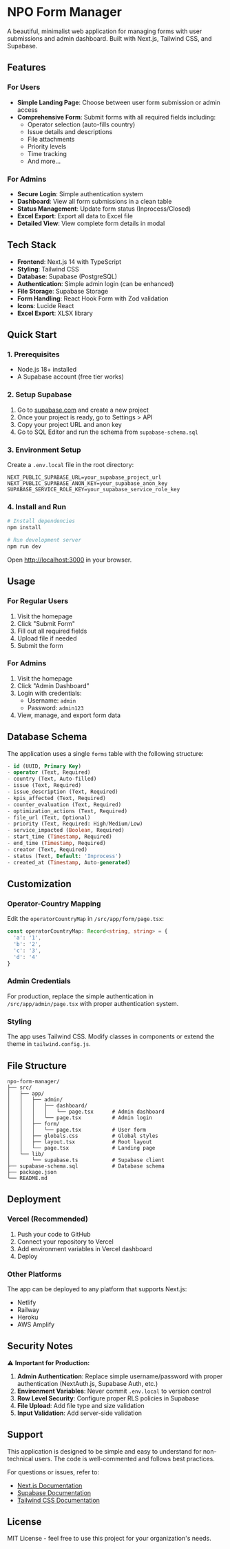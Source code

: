 # NPO Form Manager

A beautiful, minimalist web application for managing forms with user submissions and admin dashboard. Built with Next.js, Tailwind CSS, and Supabase.

## Features

### For Users
- **Simple Landing Page**: Choose between user form submission or admin access
- **Comprehensive Form**: Submit forms with all required fields including:
  - Operator selection (auto-fills country)
  - Issue details and descriptions
  - File attachments
  - Priority levels
  - Time tracking
  - And more...

### For Admins
- **Secure Login**: Simple authentication system
- **Dashboard**: View all form submissions in a clean table
- **Status Management**: Update form status (Inprocess/Closed)
- **Excel Export**: Export all data to Excel file
- **Detailed View**: View complete form details in modal

## Tech Stack

- **Frontend**: Next.js 14 with TypeScript
- **Styling**: Tailwind CSS
- **Database**: Supabase (PostgreSQL)
- **Authentication**: Simple admin login (can be enhanced)
- **File Storage**: Supabase Storage
- **Form Handling**: React Hook Form with Zod validation
- **Icons**: Lucide React
- **Excel Export**: XLSX library

## Quick Start

### 1. Prerequisites
- Node.js 18+ installed
- A Supabase account (free tier works)

### 2. Setup Supabase

1. Go to [supabase.com](https://supabase.com) and create a new project
2. Once your project is ready, go to Settings > API
3. Copy your project URL and anon key
4. Go to SQL Editor and run the schema from `supabase-schema.sql`

### 3. Environment Setup

Create a `.env.local` file in the root directory:

```env
NEXT_PUBLIC_SUPABASE_URL=your_supabase_project_url
NEXT_PUBLIC_SUPABASE_ANON_KEY=your_supabase_anon_key
SUPABASE_SERVICE_ROLE_KEY=your_supabase_service_role_key
```

### 4. Install and Run

```bash
# Install dependencies
npm install

# Run development server
npm run dev
```

Open [http://localhost:3000](http://localhost:3000) in your browser.

## Usage

### For Regular Users
1. Visit the homepage
2. Click "Submit Form"
3. Fill out all required fields
4. Upload file if needed
5. Submit the form

### For Admins
1. Visit the homepage
2. Click "Admin Dashboard"
3. Login with credentials:
   - Username: `admin`
   - Password: `admin123`
4. View, manage, and export form data

## Database Schema

The application uses a single `forms` table with the following structure:

```sql
- id (UUID, Primary Key)
- operator (Text, Required)
- country (Text, Auto-filled)
- issue (Text, Required)
- issue_description (Text, Required)
- kpis_affected (Text, Required)
- counter_evaluation (Text, Required)
- optimization_actions (Text, Required)
- file_url (Text, Optional)
- priority (Text, Required: High/Medium/Low)
- service_impacted (Boolean, Required)
- start_time (Timestamp, Required)
- end_time (Timestamp, Required)
- creator (Text, Required)
- status (Text, Default: 'Inprocess')
- created_at (Timestamp, Auto-generated)
```

## Customization

### Operator-Country Mapping
Edit the `operatorCountryMap` in `/src/app/form/page.tsx`:

```typescript
const operatorCountryMap: Record<string, string> = {
  'a': '1',
  'b': '2', 
  'c': '3',
  'd': '4'
}
```

### Admin Credentials
For production, replace the simple authentication in `/src/app/admin/page.tsx` with proper authentication system.

### Styling
The app uses Tailwind CSS. Modify classes in components or extend the theme in `tailwind.config.js`.

## File Structure

```
npo-form-manager/
├── src/
│   ├── app/
│   │   ├── admin/
│   │   │   ├── dashboard/
│   │   │   │   └── page.tsx      # Admin dashboard
│   │   │   └── page.tsx          # Admin login
│   │   ├── form/
│   │   │   └── page.tsx          # User form
│   │   ├── globals.css           # Global styles
│   │   ├── layout.tsx            # Root layout
│   │   └── page.tsx              # Landing page
│   └── lib/
│       └── supabase.ts           # Supabase client
├── supabase-schema.sql           # Database schema
├── package.json
└── README.md
```

## Deployment

### Vercel (Recommended)
1. Push your code to GitHub
2. Connect your repository to Vercel
3. Add environment variables in Vercel dashboard
4. Deploy

### Other Platforms
The app can be deployed to any platform that supports Next.js:
- Netlify
- Railway
- Heroku
- AWS Amplify

## Security Notes

⚠️ **Important for Production:**

1. **Admin Authentication**: Replace simple username/password with proper authentication (NextAuth.js, Supabase Auth, etc.)
2. **Environment Variables**: Never commit `.env.local` to version control
3. **Row Level Security**: Configure proper RLS policies in Supabase
4. **File Upload**: Add file type and size validation
5. **Input Validation**: Add server-side validation

## Support

This application is designed to be simple and easy to understand for non-technical users. The code is well-commented and follows best practices.

For questions or issues, refer to:
- [Next.js Documentation](https://nextjs.org/docs)
- [Supabase Documentation](https://supabase.com/docs)
- [Tailwind CSS Documentation](https://tailwindcss.com/docs)

## License

MIT License - feel free to use this project for your organization's needs.
